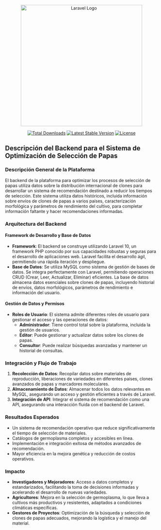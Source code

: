 <p align="center"><a href="https://laravel.com" target="_blank"><img src="https://foreslab.com/assets/img/logo2.webp" width="400" alt="Laravel Logo"></a></p>

<p align="center">
<a href="https://packagist.org/packages/laravel/framework"><img src="https://img.shields.io/packagist/dt/laravel/framework" alt="Total Downloads"></a>
<a href="https://packagist.org/packages/laravel/framework"><img src="https://img.shields.io/packagist/v/laravel/framework" alt="Latest Stable Version"></a>
<a href="https://packagist.org/packages/laravel/framework"><img src="https://img.shields.io/packagist/l/laravel/framework" alt="License"></a>
</p>

## Descripción del Backend para el Sistema de Optimización de Selección de Papas

### Descripción General de la Plataforma
El backend de la plataforma para optimizar los procesos de selección de papas utiliza datos sobre la distribución internacional de clones para desarrollar un sistema de recomendación destinado a reducir los tiempos de selección. Este sistema utiliza datos históricos, incluida información sobre envíos de clones de papas a varios países, caracterización morfológica y parámetros de rendimiento del cultivo, para completar información faltante y hacer recomendaciones informadas.

### Arquitectura del Backend

#### Framework de Desarrollo y Base de Datos
- **Framework**: El backend se construye utilizando Laravel 10, un framework PHP conocido por sus capacidades robustas y seguras para el desarrollo de aplicaciones web. Laravel facilita el desarrollo ágil, permitiendo una rápida iteración y despliegue.
- **Base de Datos**: Se utiliza MySQL como sistema de gestión de bases de datos. Se integra perfectamente con Laravel, permitiendo operaciones CRUD (Crear, Leer, Actualizar, Eliminar) eficientes. La base de datos almacena datos esenciales sobre clones de papas, incluyendo historial de envíos, datos morfológicos, parámetros de rendimiento e información del usuario.

#### Gestión de Datos y Permisos
- **Roles de Usuario**: El sistema admite diferentes roles de usuario para gestionar el acceso y las operaciones de datos:
  - **Administrador**: Tiene control total sobre la plataforma, incluida la gestión de usuarios.
  - **Editor**: Puede gestionar y actualizar datos sobre los clones de papas.
  - **Consultor**: Puede realizar búsquedas avanzadas y mantener un historial de consultas.

### Integración y Flujo de Trabajo
1. **Recolección de Datos**: Recopilar datos sobre materiales de reproducción, liberaciones de variedades en diferentes países, clones avanzados de papas y marcadores moleculares.
2. **Almacenamiento de Datos**: Almacenar todos los datos relevantes en MySQL, asegurando un acceso y gestión eficientes a través de Laravel.
3. **Integración de API**: Integrar el sistema de recomendación como una API, asegurando una interacción fluida con el backend de Laravel.

### Resultados Esperados
- Un sistema de recomendación operativo que reduce significativamente el tiempo de selección de materiales.
- Catálogos de germoplasma completos y accesibles en línea.
- Implementación e integración exitosa de métodos avanzados de recomendación.
- Mayor eficiencia en la mejora genética y reducción de costos operativos.

### Impacto
- **Investigadores y Mejoradores**: Acceso a datos completos y estandarizados, facilitando la toma de decisiones informadas y acelerando el desarrollo de nuevas variedades.
- **Agricultores**: Mejora en la selección de germoplasma, lo que lleva a cultivos más productivos y resistentes, adaptados a condiciones climáticas específicas.
- **Gestores de Proyectos**: Optimización de la búsqueda y selección de clones de papas adecuados, mejorando la logística y el manejo del material.
